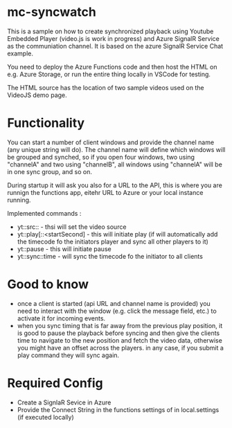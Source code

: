 # mc-syncwatch

This is a sample on how to create synchronized playback using Youtube Embedded Player (video.js is work in progress) and Azure SignalR Service as the communiation channel. It is based on the azure SignalR Service Chat example.

You need to deploy the Azure Functions code and then host the HTML on e.g. Azure Storage, or run the entire thing locally in VSCode for testing.

The HTML source has the location of two sample videos used on the VideoJS demo page.

# Functionality

You can start a number of client windows and provide the channel name (any unique string will do). The channel name will define which windows will be grouped and synched, so if you open four windows, two using "channelA" and two using "channelB", all windows using "channelA" will be in one sync group, and so on.

During startup it will ask you also for a URL to the API, this is where you are runnign the functions app, eitehr URL to Azure or your local instance running.

Implemented commands :

- yt::src::<YouTube Video Id> - thsi will set the video source
- yt::play[::<startSecond] - this will initiate play (if will automatically add the timecode fo the initiators player and sync all other players to it)
- yt::pause - this will initiate pause
- yt::sync::time - will sync the timecode fo the initiator to all clients

# Good to know

- once a client is started (api URL and channel name is provided) you need to interact with the window (e.g. click the message field, etc.) to activate it for incoming events.
- when you sync timing that is far away from the previous play position, it is good to pause the playback before syncing and then give the clients time to navigate to the new position and fetch the video data, otherwise you might have an offset across the players. in any case, if you submit a play command they will sync again.

# Required Config

- Create a SignlaR Sevice in Azure
- Provide the Connect String in the functions settings of in local.settings (if executed locally)
